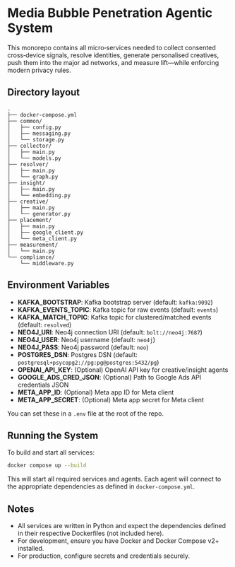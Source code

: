 # Media Bubble Penetration Agentic System

This monorepo contains all micro‑services needed to collect consented cross‑device signals, resolve identities, generate personalised creatives, push them into the major ad networks, and measure lift—while enforcing modern privacy rules.

## Directory layout
```
.
├── docker-compose.yml
├── common/
│   ├── config.py
│   ├── messaging.py
│   └── storage.py
├── collector/
│   ├── main.py
│   └── models.py
├── resolver/
│   ├── main.py
│   └── graph.py
├── insight/
│   ├── main.py
│   └── embedding.py
├── creative/
│   ├── main.py
│   └── generator.py
├── placement/
│   ├── main.py
│   ├── google_client.py
│   └── meta_client.py
├── measurement/
│   └── main.py
└── compliance/
    └── middleware.py
```

## Environment Variables
- **KAFKA_BOOTSTRAP**: Kafka bootstrap server (default: `kafka:9092`)
- **KAFKA_EVENTS_TOPIC**: Kafka topic for raw events (default: `events`)
- **KAFKA_MATCH_TOPIC**: Kafka topic for clustered/matched events (default: `resolved`)
- **NEO4J_URI**: Neo4j connection URI (default: `bolt://neo4j:7687`)
- **NEO4J_USER**: Neo4j username (default: `neo4j`)
- **NEO4J_PASS**: Neo4j password (default: `neo`)
- **POSTGRES_DSN**: Postgres DSN (default: `postgresql+psycopg2://pg:pg@postgres:5432/pg`)
- **OPENAI_API_KEY**: (Optional) OpenAI API key for creative/insight agents
- **GOOGLE_ADS_CRED_JSON**: (Optional) Path to Google Ads API credentials JSON
- **META_APP_ID**: (Optional) Meta app ID for Meta client
- **META_APP_SECRET**: (Optional) Meta app secret for Meta client

You can set these in a `.env` file at the root of the repo.

## Running the System

To build and start all services:

```sh
docker compose up --build
```

This will start all required services and agents. Each agent will connect to the appropriate dependencies as defined in `docker-compose.yml`.

## Notes
- All services are written in Python and expect the dependencies defined in their respective Dockerfiles (not included here).
- For development, ensure you have Docker and Docker Compose v2+ installed.
- For production, configure secrets and credentials securely.
